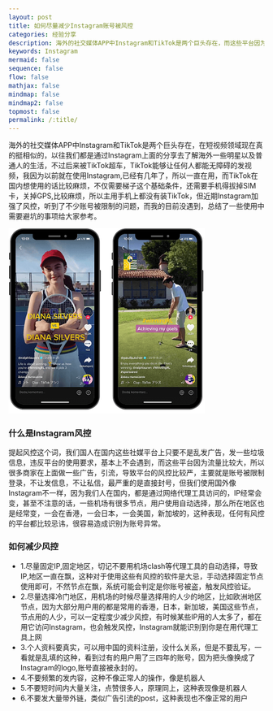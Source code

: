 ```yaml
---
layout: post
title: 如何尽量减少Instagram账号被风控
categories: 经验分享
description: 海外的社交媒体APP中Instagram和TikTok是两个巨头存在，而这些平台因为流量比较大，所以很多商家在上面做一些广告，引流，导致平台的风控比较严，主要就是账号被限制登录，不让发信息，不让私信，最严重的是直接封号，因为我们人在国内，都是通过机场进行访问的，IP经常会变，这就更加容易导致被平台识别风控
keywords: Instagram
mermaid: false
sequence: false
flow: false
mathjax: false
mindmap: false
mindmap2: false
topmost: false
permalink: /:title/
---
```


海外的社交媒体APP中Instagram和TikTok是两个巨头存在，在短视频领域现在真的挺相似的，以往我们都是通过Instagram上面的分享去了解海外一些明星以及普通人的生活，不过后来被TikTok超车，TikTok能够让任何人都能无障碍的发视频，我因为以前就在使用Instagram,已经有几年了，所以一直在用，而TikTok在国内想使用的话比较麻烦，不仅需要梯子这个基础条件，还需要手机得拔掉SIM卡，关掉GPS,比较麻烦，所以主用手机上都没有装TikTok，但近期Instagram加强了风控，听到了不少账号被限制的问题，而我的目前没遇到，总结了一些使用中需要避坑的事项给大家参考。

![instagram](/images/posts/instagram/instagram.png)

### 什么是Instagram风控

提起风控这个词，我们国人在国内这些社媒平台上只要不是乱发广告，发一些垃圾信息，违反平台的使用要求，基本上不会遇到，而这些平台因为流量比较大，所以很多商家在上面做一些广告，引流，导致平台的风控比较严，主要就是账号被限制登录，不让发信息，不让私信，最严重的是直接封号，但我们使用国外像Instagram不一样，因为我们人在国内，都是通过网络代理工具访问的，IP经常会变，甚至不注意的话，一些机场有很多节点，用户使用自动选择，那么所在地区也是经常变，一会在香港，一会日本，一会美国，新加坡的，这种表现，任何有风控的平台都比较忌讳，很容易造成识别为账号异常。 

### 如何减少风控

- 1.尽量固定IP,固定地区，切记不要用机场clash等代理工具的自动选择，导致IP,地区一直在飘，这种对于使用这些有风控的软件是大忌，手动选择固定节点使用即可，不然节点在飘，系统可能会判定是你账号被盗，触发风控验证。
- 2.尽量选择冷门地区，用机场的时候尽量选择用的人少的地区，比如欧洲地区节点，因为大部分用户用的都是常用的香港，日本，新加坡，美国这些节点，节点用的人少，可以一定程度少减少风控，有时候某些IP用的人太多了，都在用它访问Instagram，也会触发风控，Instagram就能识别到你是在用代理工具上网
- 3.个人资料要真实，可以用中国的资料注册，没什么关系，但是不要乱写，一看就是乱填的这种，看到过有的用户用了三四年的账号，因为把头像换成了Instagram的logo,账号直接被永封的。
- 4.不要频繁的发内容，这种不像正常人的操作，像是机器人
- 5.不要短时间内大量关注，点赞很多人，原理同上，这种表现像是机器人
- 6.不要发大量带外链，类似广告引流的post，这种表现也不像正常的用户

  






